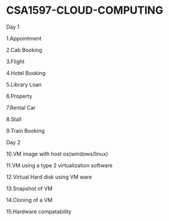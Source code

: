 # CSA1597-CLOUD-COMPUTING
Day 1

1.Appointment

2.Cab Booking

3.Flight

4.Hotel Booking

5.Library Loan

6.Property

7.Rental Car

8.Stall

9.Train Booking

Day 2

10.VM image with host os(windows/linux)

11.VM using a type 2 virtualization software

12.Virtual Hard disk using VM ware

13.Snapshot of VM

14.Cloning of a VM

15.Hardware compatability
